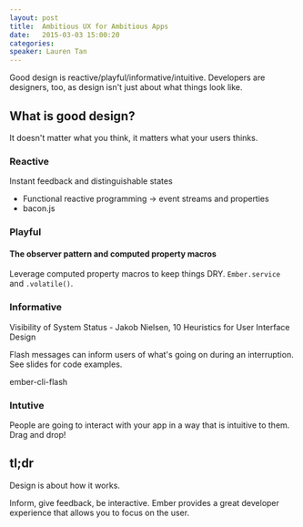 ```yaml
---
layout: post
title:  Ambitious UX for Ambitious Apps 
date:   2015-03-03 15:00:20
categories:
speaker: Lauren Tan
---
```


Good design is reactive/playful/informative/intuitive. Developers are
designers, too, as design isn't just about what things look like.

## What is good design?

It doesn't matter what you think, it matters what your users thinks.

### Reactive

Instant feedback and distinguishable states

  * Functional reactive programming -> event streams and properties
  * bacon.js

### Playful

#### The observer pattern and computed property macros

Leverage computed property macros to keep things DRY.
`Ember.service` and `.volatile()`.


### Informative

Visibility of System Status - Jakob Nielsen, 10 Heuristics for User Interface Design

Flash messages can inform users of what's going on during an interruption. See slides for code examples.

ember-cli-flash

### Intutive

People are going to interact with your app in a way that is intuitive to them. Drag and drop!


## tl;dr

Design is about how it works.

Inform, give feedback, be interactive. Ember provides a great developer experience that allows
you to focus on the user.
